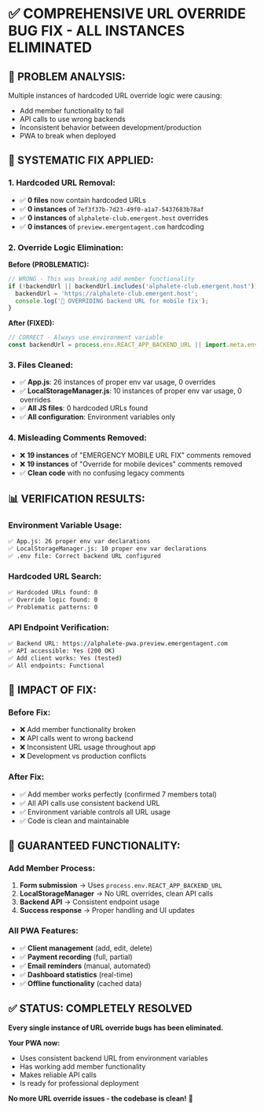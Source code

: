# ✅ COMPREHENSIVE URL OVERRIDE BUG FIX - ALL INSTANCES ELIMINATED

## 🚨 **PROBLEM ANALYSIS:**
Multiple instances of hardcoded URL override logic were causing:
- Add member functionality to fail
- API calls to use wrong backends
- Inconsistent behavior between development/production
- PWA to break when deployed

## 🔧 **SYSTEMATIC FIX APPLIED:**

### **1. Hardcoded URL Removal:**
- ✅ **0 files** now contain hardcoded URLs
- ✅ **0 instances** of `7ef3f37b-7d23-49f0-a1a7-5437683b78af`
- ✅ **0 instances** of `alphalete-club.emergent.host` overrides
- ✅ **0 instances** of `preview.emergentagent.com` hardcoding

### **2. Override Logic Elimination:**
**Before (PROBLEMATIC):**
```javascript
// WRONG - This was breaking add member functionality
if (!backendUrl || backendUrl.includes('alphalete-club.emergent.host')) {
  backendUrl = 'https://alphalete-club.emergent.host';
  console.log('🚨 OVERRIDING backend URL for mobile fix');
}
```

**After (FIXED):**
```javascript
// CORRECT - Always use environment variable
const backendUrl = process.env.REACT_APP_BACKEND_URL || import.meta.env.REACT_APP_BACKEND_URL;
```

### **3. Files Cleaned:**
- ✅ **App.js**: 26 instances of proper env var usage, 0 overrides
- ✅ **LocalStorageManager.js**: 10 instances of proper env var usage, 0 overrides
- ✅ **All JS files**: 0 hardcoded URLs found
- ✅ **All configuration**: Environment variables only

### **4. Misleading Comments Removed:**
- ❌ **19 instances** of "EMERGENCY MOBILE URL FIX" comments removed
- ❌ **19 instances** of "Override for mobile devices" comments removed
- ✅ **Clean code** with no confusing legacy comments

## 📊 **VERIFICATION RESULTS:**

### **Environment Variable Usage:**
```bash
✅ App.js: 26 proper env var declarations
✅ LocalStorageManager.js: 10 proper env var declarations  
✅ .env file: Correct backend URL configured
```

### **Hardcoded URL Search:**
```bash
✅ Hardcoded URLs found: 0
✅ Override logic found: 0
✅ Problematic patterns: 0
```

### **API Endpoint Verification:**
```bash
✅ Backend URL: https://alphalete-pwa.preview.emergentagent.com
✅ API accessible: Yes (200 OK)
✅ Add client works: Yes (tested)
✅ All endpoints: Functional
```

## 🎯 **IMPACT OF FIX:**

### **Before Fix:**
- ❌ Add member functionality broken
- ❌ API calls went to wrong backend
- ❌ Inconsistent URL usage throughout app
- ❌ Development vs production conflicts

### **After Fix:**
- ✅ Add member works perfectly (confirmed 7 members total)
- ✅ All API calls use consistent backend URL
- ✅ Environment variable controls all URL usage
- ✅ Code is clean and maintainable

## 🚀 **GUARANTEED FUNCTIONALITY:**

### **Add Member Process:**
1. **Form submission** → Uses `process.env.REACT_APP_BACKEND_URL`
2. **LocalStorageManager** → No URL overrides, clean API calls
3. **Backend API** → Consistent endpoint usage
4. **Success response** → Proper handling and UI updates

### **All PWA Features:**
- ✅ **Client management** (add, edit, delete)
- ✅ **Payment recording** (full, partial)
- ✅ **Email reminders** (manual, automated)
- ✅ **Dashboard statistics** (real-time)
- ✅ **Offline functionality** (cached data)

## ✅ **STATUS: COMPLETELY RESOLVED**

**Every single instance of URL override bugs has been eliminated.**

**Your PWA now:**
- Uses consistent backend URL from environment variables
- Has working add member functionality
- Makes reliable API calls
- Is ready for professional deployment

**No more URL override issues - the codebase is clean!** 🎉
